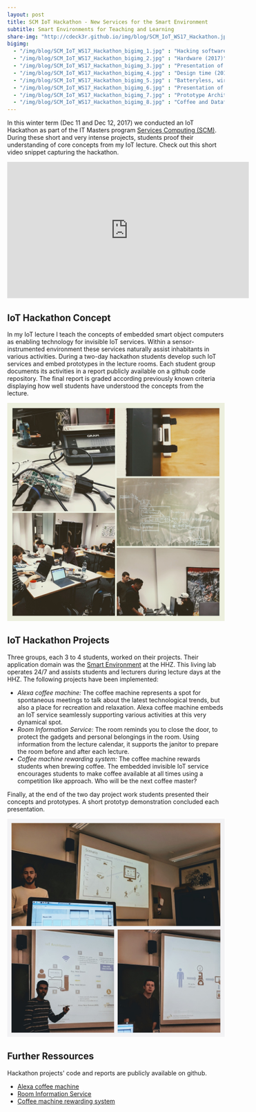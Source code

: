 ```yaml
---
layout: post
title: SCM IoT Hackathon - New Services for the Smart Environment 
subtitle: Smart Environments for Teaching and Learning
share-img: "http://cdeck3r.github.io/img/blog/SCM_IoT_WS17_Hackathon.jpg"
bigimg:
  - "/img/blog/SCM_IoT_WS17_Hackathon_bigimg_1.jpg" : "Hacking software (2017)"
  - "/img/blog/SCM_IoT_WS17_Hackathon_bigimg_2.jpg" : "Hardware (2017)"
  - "/img/blog/SCM_IoT_WS17_Hackathon_bigimg_3.jpg" : "Presentation of the Room Information Service (2017)"
  - "/img/blog/SCM_IoT_WS17_Hackathon_bigimg_4.jpg" : "Design time (2017)"
  - "/img/blog/SCM_IoT_WS17_Hackathon_bigimg_5.jpg" : "Batteryless, wireless sensor (2017)"
  - "/img/blog/SCM_IoT_WS17_Hackathon_bigimg_6.jpg" : "Presentation of the Alex Coffee Machine (2017)"
  - "/img/blog/SCM_IoT_WS17_Hackathon_bigimg_7.jpg" : "Prototype Architecture (2017)"  
  - "/img/blog/SCM_IoT_WS17_Hackathon_bigimg_8.jpg" : "Coffee and Dataflow (2017)"    
---
```


In this winter term (Dec 11 and Dec 12, 2017) we conducted an IoT Hackathon as part of the IT Masters program [Services Computing (SCM)](http://www.hhz.de/master/services-computing/). During these short and very intense projects, students proof their understanding of core concepts from my IoT lecture. Check out this short video snippet capturing the hackathon.

<iframe width="560" height="315" src="https://www.youtube.com/embed/KdovrUSOsTI" frameborder="0" allow="autoplay; encrypted-media" allowfullscreen></iframe>

## IoT Hackathon Concept

In my IoT lecture I teach the concepts of embedded smart object computers as enabling technology for invisible IoT services. Within a sensor-instrumented environment these services naturally assist inhabitants in various activities. During a two-day hackathon students develop such IoT services and embed prototypes in the lecture rooms. Each student group documents its activities in a report publicly available on a github code repository. The final report is graded according previously known criteria displaying how well students have understood the concepts from the lecture.

![SCM IoT Hackathon WS 2017](/img/blog/SCM_IoT_WS17_Hackathon.jpg)

## IoT Hackathon Projects

Three groups, each 3 to 4 students, worked on their projects. Their application domain was the [Smart Environment](/research/se/) at the HHZ. This living lab operates 24/7 and assists students and lecturers during lecture days at the HHZ. The following projects have been implemented:

* *Alexa coffee machine:* The coffee machine represents a spot for spontaneous meetings to talk about the latest technological trends, but also a place for recreation and relaxation. Alexa coffee machine embeds an IoT service seamlessly supporting various activities at this very dynamical spot. 
* *Room Information Service:* The room reminds you to close the door, to protect the gadgets and personal belongings in the room. Using information from the lecture calendar, it supports the janitor to prepare the room before and after each lecture.
* *Coffee machine rewarding system:* The coffee machine rewards students when brewing coffee. The embedded invisible IoT service encourages students to make coffee available at all times using a competition like approach. Who will be the next coffee master? 

Finally, at the end of the two day project work students presented their concepts and prototypes. A short prototyp demonstration concluded each presentation.

![Presentations at the IoT Hackathon WS 2017](/img/blog/SCM_IoT_WS17_Presentations.jpg)


## Further Ressources

Hackathon projects' code and reports are publicly available on github.

* [Alexa coffee machine](https://github.com/GharbiRaouf/hhz_hackathon_alexa_coffee)
* [Room Information Service](https://github.com/katjanein91/hhz-hackathon-window-sensor/wiki)
* [Coffee machine rewarding system](https://github.com/Leedwing/msc-iot-coffeemashine-rewarding-system)
                
                         


